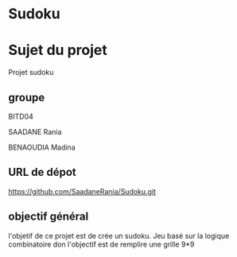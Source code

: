 # Sudoku

# Sujet du projet
Projet sudoku

## groupe
BITD04

SAADANE Rania

BENAOUDIA Madina

## URL de dépot
https://github.com/SaadaneRania/Sudoku.git

## objectif général
l'objetif de ce projet est de crée un sudoku. Jeu basé sur la logique combinatoire don l'objectif est de remplire une grille 9*9 
